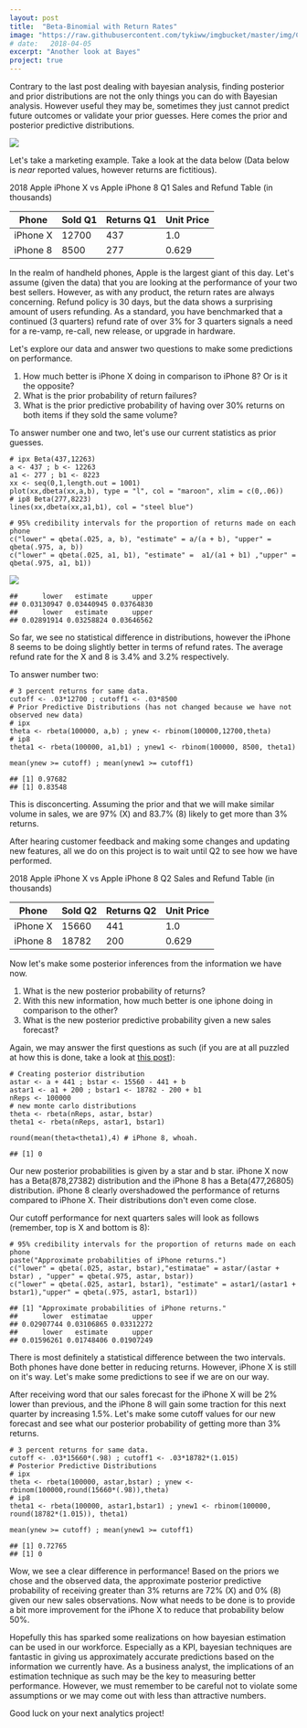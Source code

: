```yaml
---
layout: post
title:  "Beta-Binomial with Return Rates"
image: "https://raw.githubusercontent.com/tykiww/imgbucket/master/img/CPE/two.png"
# date:   2018-04-05
excerpt: "Another look at Bayes"
project: true
---
```



Contrary to the last post dealing with bayesian analysis, finding posterior and prior distributions are not the only things you can do with Bayesian analysis. However useful they may be, sometimes they just cannot predict future outcomes or validate your prior guesses. Here comes the prior and posterior predictive distributions.

![](https://pbs.twimg.com/media/DsndeNTWoAALimp.jpg)

Let's take a marketing example. Take a look at the data below 
(Data below is <i>near</i> reported values, however returns are fictitious).


2018 Apple iPhone X vs Apple iPhone 8 Q1 Sales and Refund Table (in thousands)


| Phone        | Sold Q1    | Returns Q1  | Unit Price   |
|--------------|------------|-------------|--------------|
| iPhone X     | 12700      | 437         | 1.0          |
| iPhone 8     | 8500       | 277         | 0.629        |

In the realm of handheld phones, Apple is the largest giant of this day. Let's assume (given the data) that you are looking at the performance of your two best sellers. However, as with any product, the return rates are always concerning. Refund policy is 30 days, but the data shows a surprising amount of users refunding. As a standard, you have benchmarked that a continued (3 quarters) refund rate of over 3% for 3 quarters signals a need for a re-vamp, re-call, new release, or upgrade in hardware.

Let's explore our data and answer two questions to make some predictions on performance.

1. How much better is iPhone X doing in comparison to iPhone 8? Or is it the opposite?
2. What is the prior probability of return failures?
3. What is the prior predictive probability of having over 30% returns on both items if they sold the same volume?

To answer number one and two, let's use our current statistics as prior guesses.

```{r}
# ipx Beta(437,12263)
a <- 437 ; b <- 12263
a1 <- 277 ; b1 <- 8223
xx <- seq(0,1,length.out = 1001)
plot(xx,dbeta(xx,a,b), type = "l", col = "maroon", xlim = c(0,.06))
# ip8 Beta(277,8223)
lines(xx,dbeta(xx,a1,b1), col = "steel blue")

# 95% credibility intervals for the proportion of returns made on each phone
c("lower" = qbeta(.025, a, b), "estimate" = a/(a + b), "upper" = qbeta(.975, a, b))
c("lower" = qbeta(.025, a1, b1), "estimate" =  a1/(a1 + b1) ,"upper" = qbeta(.975, a1, b1))
```

![](https://raw.githubusercontent.com/tykiww/imgbucket/master/img/iphone/one.png)


    ##      lower   estimate      upper 
    ## 0.03130947 0.03440945 0.03764830 
    ##      lower   estimate      upper 
    ## 0.02891914 0.03258824 0.03646562 

So far, we see no statistical difference in distributions, however the iPhone 8 seems to be doing slightly better in terms of refund rates. The average refund rate for the X and 8 is 3.4% and 3.2% respectively.

To answer number two:

```{r}
# 3 percent returns for same data.
cutoff <- .03*12700 ; cutoff1 <- .03*8500
# Prior Predictive Distributions (has not changed because we have not observed new data)
# ipx
theta <- rbeta(100000, a,b) ; ynew <- rbinom(100000,12700,theta)
# ip8
theta1 <- rbeta(100000, a1,b1) ; ynew1 <- rbinom(100000, 8500, theta1)

mean(ynew >= cutoff) ; mean(ynew1 >= cutoff1)
```

    ## [1] 0.97682
    ## [1] 0.83548

This is disconcerting. Assuming the prior and that we will make similar volume in sales, we are 97% (X) and 83.7% (8) likely to get more than 3% returns. 

After hearing customer feedback and making some changes and updating new features, all we do on this project is to wait until Q2 to see how we have performed. 


2018 Apple iPhone X vs Apple iPhone 8 Q2 Sales and Refund Table (in thousands)


| Phone        | Sold Q2    | Returns Q2  | Unit Price   |
|--------------|------------|-------------|--------------|
| iPhone X     | 15660      | 441         | 1.0          |
| iPhone 8     | 18782      | 200         | 0.629        |

Now let's make some posterior inferences from the information we have now.

1. What is the new posterior probability of returns?
2. With this new information, how much better is one iphone doing in comparison to the other?
3. What is the new posterior predictive probability given a new sales forecast?

Again, we may answer the first questions as such (if you are at all puzzled at how this is done, take a look at [this post](https://tykiww.github.io/2019-05-05-Good-Sleep-Bayes/)):

```{r}
# Creating posterior distribution
astar <- a + 441 ; bstar <- 15560 - 441 + b
astar1 <- a1 + 200 ; bstar1 <- 18782 - 200 + b1
nReps <- 100000
# new monte carlo distributions
theta <- rbeta(nReps, astar, bstar)
theta1 <- rbeta(nReps, astar1, bstar1)

round(mean(theta<theta1),4) # iPhone 8, whoah.
```

    ## [1] 0  

Our new posterior probabilities is given by a star and b star. iPhone X now has a Beta(878,27382) distribution and the iPhone 8 has a Beta(477,26805) distribution. iPhone 8 clearly overshadowed the performance of returns compared to iPhone X. Their distributions don't even come close.

Our cutoff performance for next quarters sales will look as follows (remember, top is X and bottom is 8):

```{r}
# 95% credibility intervals for the proportion of returns made on each phone
paste("Approximate probabilities of iPhone returns.")
c("lower" = qbeta(.025, astar, bstar),"estimatae" = astar/(astar + bstar) , "upper" = qbeta(.975, astar, bstar))
c("lower" = qbeta(.025, astar1, bstar1), "estimate" = astar1/(astar1 + bstar1),"upper" = qbeta(.975, astar1, bstar1))
```
    
    ## [1] "Approximate probabilities of iPhone returns."
    ##      lower  estimatae      upper 
    ## 0.02907744 0.03106865 0.03312272 
    ##      lower   estimate      upper 
    ## 0.01596261 0.01748406 0.01907249 

There is most definitely a statistical difference between the two intervals. Both phones have done better in reducing returns. However, iPhone X is still on it's way. Let's make some predictions to see if we are on our way.

After receiving word that our sales forecast for the iPhone X will be 2% lower than previous, and the iPhone 8 will gain some traction for this next quarter by increasing 1.5%. Let's make some cutoff values for our new forecast and see what our posterior probability of getting more than 3% returns.

```{r}
# 3 percent returns for same data.
cutoff <- .03*15660*(.98) ; cutoff1 <- .03*18782*(1.015)
# Posterior Predictive Distributions 
# ipx
theta <- rbeta(100000, astar,bstar) ; ynew <- rbinom(100000,round(15660*(.98)),theta)
# ip8
theta1 <- rbeta(100000, astar1,bstar1) ; ynew1 <- rbinom(100000, round(18782*(1.015)), theta1)

mean(ynew >= cutoff) ; mean(ynew1 >= cutoff1)
```

    ## [1] 0.72765
    ## [1] 0

Wow, we see a clear difference in performance! Based on the priors we chose and the observed data, the approximate posterior predictive probability of receiving greater than 3% returns are 72% (X) and 0% (8) given our new sales observations. Now what needs to be done is to provide a bit more improvement for the iPhone X to reduce that probability below 50%. 

Hopefully this has sparked some realizations on how bayesian estimation can be used in our workforce. Especially as a KPI, bayesian techniques are fantastic in giving us approximately accurate predictions based on the information we currently have. As a business analyst, the implications of an estimation technique as such may be the key to measuring better performance. However, we must remember to be careful not to violate some assumptions or we may come out with less than attractive numbers. 

Good luck on your next analytics project!








